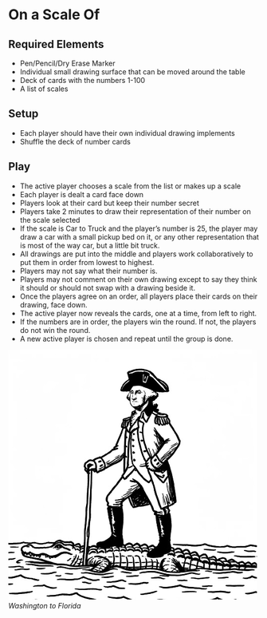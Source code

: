 # On a Scale Of
## Required Elements
- Pen/Pencil/Dry Erase Marker
- Individual small drawing surface that can be moved around the table
- Deck of cards with the numbers 1-100
- A list of scales
## Setup
- Each player should have their own individual drawing implements
- Shuffle the deck of number cards
## Play
- The active player chooses a scale from the list or makes up a scale
- Each player is dealt a card face down
- Players look at their card but keep their number secret
- Players take 2 minutes to draw their representation of their number on the scale selected
- If the scale is Car to Truck and the player’s number is 25, the player may draw a car with a small pickup bed on it, or any other representation that is most of the way car, but a little bit truck.
- All drawings are put into the middle and players work collaboratively to put them in order from lowest to highest.
- Players may not say what their number is.
- Players may not comment on their own drawing except to say they think it should or should not swap with a drawing beside it.
- Once the players agree on an order, all players place their cards on their drawing, face down.
- The active player now reveals the cards, one at a time, from left to right.
- If the numbers are in order, the players win the round. If not, the players do not win the round.
- A new active player is chosen and repeat until the group is done.

![Washington to Florida](example.jpg)
*Washington to Florida*